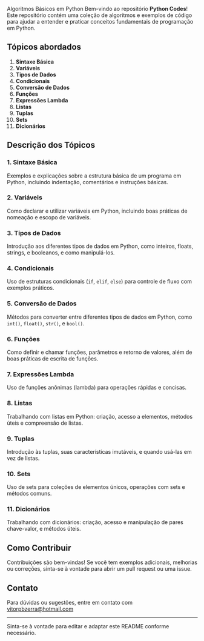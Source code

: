 Algoritmos Básicos em Python
Bem-vindo ao repositório **Python Codes**! Este repositório contém uma coleção de algoritmos e exemplos de código para ajudar a entender e praticar conceitos fundamentais de programação em Python. 

## Tópicos abordados

1. **Sintaxe Básica**
2. **Variáveis**
3. **Tipos de Dados**
4. **Condicionais**
5. **Conversão de Dados**
6. **Funções**
7. **Expressões Lambda**
8. **Listas**
9. **Tuplas**
10. **Sets**
11. **Dicionários**

## Descrição dos Tópicos

### 1. Sintaxe Básica
Exemplos e explicações sobre a estrutura básica de um programa em Python, incluindo indentação, comentários e instruções básicas.

### 2. Variáveis
Como declarar e utilizar variáveis em Python, incluindo boas práticas de nomeação e escopo de variáveis.

### 3. Tipos de Dados
Introdução aos diferentes tipos de dados em Python, como inteiros, floats, strings, e booleanos, e como manipulá-los.

### 4. Condicionais
Uso de estruturas condicionais (`if`, `elif`, `else`) para controle de fluxo com exemplos práticos.

### 5. Conversão de Dados
Métodos para converter entre diferentes tipos de dados em Python, como `int()`, `float()`, `str()`, e `bool()`.

### 6. Funções
Como definir e chamar funções, parâmetros e retorno de valores, além de boas práticas de escrita de funções.

### 7. Expressões Lambda
Uso de funções anônimas (lambda) para operações rápidas e concisas.

### 8. Listas
Trabalhando com listas em Python: criação, acesso a elementos, métodos úteis e compreensão de listas.

### 9. Tuplas
Introdução às tuplas, suas características imutáveis, e quando usá-las em vez de listas.

### 10. Sets
Uso de sets para coleções de elementos únicos, operações com sets e métodos comuns.

### 11. Dicionários
Trabalhando com dicionários: criação, acesso e manipulação de pares chave-valor, e métodos úteis.

## Como Contribuir

Contribuições são bem-vindas! Se você tem exemplos adicionais, melhorias ou correções, sinta-se à vontade para abrir um pull request ou uma issue.


## Contato

Para dúvidas ou sugestões, entre em contato com vitorpbzerra@hotmail.com

---

Sinta-se à vontade para editar e adaptar este README conforme necessário.
